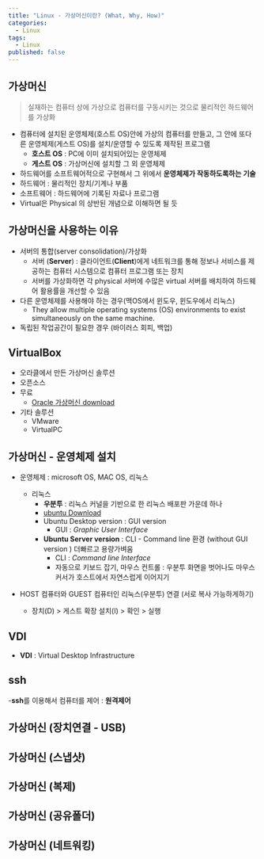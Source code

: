 ```yaml
---
title: "Linux - 가상머신이란? (What, Why, How)"
categories:
  - Linux
tags:
  - Linux
published: false
---
```


## 가상머신
> 실재하는 컴퓨터 상에 가상으로 컴퓨터를 구동시키는 것으로 물리적인 하드웨어를 가상화


- 컴퓨터에 설치된 운영체제(호스트 OS)안에 가상의 컴퓨터를 만들고, 그 안에 또다른 운영체제(게스트 OS)를 설치/운영할 수 있도록 제작된 프로그램
  - **호스트 OS** : PC에 이미 설치되어있는 운영체제
  - **게스트 OS** : 가상머신에 설치할 그 외 운영체제
- 하드웨어를 소프트웨어적으로 구현해서 그 위에서 **운영체제가 작동하도록하는 기술**
- 하드웨어 : 물리적인 장치/기계나 부품
- 소프트웨어 : 하드웨어에 기록된 자료나 프로그램
- Virtual은 Physical 의 상반된 개념으로 이해하면 될 듯
<!--**가상머신** : 운영체제 입장에서는 하드디스크-->

## 가상머신을 사용하는 이유
- 서버의 통합(server consolidation)/가상화
  - 서버 (**Server**) : 클라이언트(**Client**)에게 네트워크를 통해 정보나 서비스를 제공하는 컴퓨터 시스템으로 컴퓨터 프로그램 또는 장치
  - 서버를 가상화하면 각 physical 서버에 수많은 virtual 서버를 배치하여 하드웨어 활용률을 개선할 수 있음
- 다른 운영체제를 사용해야 하는 경우(맥OS에서 윈도우, 윈도우에서 리눅스)
  - They allow multiple operating systems (OS) environments to exist simultaneously on the same machine.
- 독립된 작업공간이 필요한 경우 (바이러스 회피, 백업)


## VirtualBox
- 오라클에서 만든 가상머신 솔루션
- 오픈소스
- 무료
  - [Oracle 가상머신 download](https://www.virtualbox.org/wiki/Downloads)
- 기타 솔루션
  - VMware <!--나 학부시절 때 컴퓨터 시스템 관리 시간에 VMware로 수업-->
  - VirtualPC

## 가상머신 - 운영체제 설치
- 운영체제 : microsoft OS, MAC OS, 리눅스
  - 리눅스
    - **우분투** : 리눅스 커널을 기반으로 한 리눅스 배포판 가운데 하나
    - [ubuntu Download](https://ubuntu.com/download/desktop)
    - Ubuntu Desktop version : GUI version 
      - GUI : *Graphic User Interface*
    - **Ubuntu Server version** : CLI - Command line 환경 (without GUI version ) 더빠르고 용량가벼움
      - CLI : *Command line Interface*
      - 자동으로 키보드 잡기, 마우스 컨트롤 : 우분투 화면을 벗어나도 마우스커서가 호스트에서 자연스럽게 이어지기

- HOST 컴퓨터와 GUEST 컴퓨터인 리눅스(우분투) 연결 (서로 복사 가능하게하기)
  - 장치(D) > 게스트 확장 설치(I) > 확인 > 실행

## VDI 
- **VDI** : Virtual Desktop Infrastructure  

## ssh
-**ssh**를 이용해서 컴퓨터를 제어 : __원격제어__

 
## 가상머신 (장치연결 - USB)
<!--https://opentutorials.org/course/173/12864-->

## 가상머신 (스냅샷)

## 가상머신 (복제)

## 가상머신 (공유폴더)

## 가상머신 (네트워킹)


<!--https://opentutorials.org/course/173/1292-->